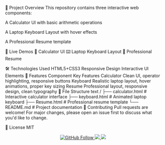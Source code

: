 📁 Project Overview
This repository contains three interactive web components:

A Calculator UI with basic arithmetic operations

A Laptop Keyboard Layout with hover effects

A Professional Resume template

🎨 Live Demos
🧮 Calculator UI
⌨️ Laptop Keyboard Layout
📄 Professional Resume

🛠️ Technologies Used
HTML5+CSS3
Responsive Design
Interactive UI Elements
🚀 Features
Component	Key Features
Calculator	Clean UI, operator highlighting, responsive buttons
Keyboard	Realistic laptop layout, hover animations, proper key sizing
Resume	Professional layout, responsive design, clean typography
📂 File Structure
text
/
├── calculator.html      # Interactive calculator interface
├── keyboard.html        # Animated laptop keyboard
├── Resume.html          # Professional resume template
└── README.md            # Project documentation
🤝 Contributing
Pull requests are welcome! For major changes, please open an issue first to discuss what you'd like to change.

📜 License
MIT

<div align="center"> <a href="https://github.com/harshith1476"> <img src="https://img.shields.io/github/followers/harshith1476?style=social" alt="GitHub Follow"> </a> <a href="https://linkedin.com/in/harshith"> <img src="https://img.shields.io/badge/-LinkedIn-blue?style=flat-square&logo=Linkedin&logoColor=white"> </a> <a href="mailto:vemulaharshith1476@gmail.com"> <img src="https://img.shields.io/badge/-Email-red?style=flat-square&logo=Gmail&logoColor=white"> </a> </div>
